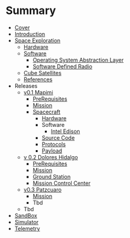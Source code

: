 # Summary

* [Cover](README.md)
* [Introduction](documentation/EekMex.md)
* [Space Exploration](documentation/SpaceExploration.md)
    * [Hardware](documentation/spaceexploration/hardware.md)
    * [Software](documentation/spaceexploration/software.md)
        * [Operating System Abstraction Layer](documentation/p0x01/OperatingSystemAbstractionLayer.md)
        * [Software Defined Radio](documentation/spaceexploration/SoftwareDefinedRadio.md)
    * [Cube Satellites](documentation/CubeSatellites.md)
    * [References](documentation/References.md)
* Releases
    * [v0.1 Mapimi](documentation/p0x01/Mapimi.md)
        * [PreRequisites](documentation/p0x01/PreRequisites.md)
        * [Mission](documentation/p0x01/Mission.md)
        * [Spacecraft](documentation/p0x01/Spacecraft.md)
            * [Hardware](documentation/p0x01/SpacecraftHardware.md)
            * Software
                * [Intel Edison](documentation/p0x01/IntelEdison.md)
            * [Source Code](documentation/p0x01/SourceCode.md)
            * [Protocols](documentation/p0x01/SpacecraftProtocols.md)
            * [Payload](documentation/p0x01/SpacecraftPayload.md)
    * [v 0.2 Dolores Hidalgo](documentation/p0x02/DoloresHidalgo.md)
        * [PreRequisites](documentation/p0x02/Prerequisites.md)
        * [Mission](documentation/p0x02/Mission.md)
        * [Ground Station](documentation/p0x02/GroundStation.md)
        * [Mission Control Center](documentation/p0x02/MissionControlCenter.md)
    * [v0.3 Patzcuaro](documentation/v03-patzcuaro.md)
        * [Mission](documentation/p0x03/Mission.md)
        * Tbd
    * Tbd
* [SandBox](documentation/SandBox.md)
* [Simulator](documentation/p0x01/Simulator.md)
* [Telemetry](documentation/Telemetry.md)

